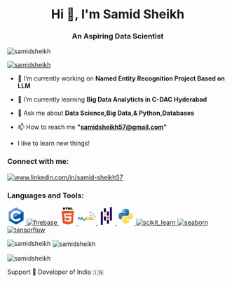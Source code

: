 <h1 align="center">Hi 👋, I'm Samid Sheikh</h1>
<h3 align="center">An Aspiring Data Scientist </h3>

<p align="left"> <img src="https://komarev.com/ghpvc/?username=samidsheikh&label=Profile%20views&color=0e75b6&style=flat" alt="samidsheikh" /> </p>

<p align="left"> <a href="https://github.com/ryo-ma/github-profile-trophy"><img src="https://github-profile-trophy.vercel.app/?username=samidsheikh" alt="samidsheikh" /></a> </p>

- 🔭 I’m currently working on **Named Entity Recognition Project Based on LLM**

- 🌱 I’m currently learning **Big Data Analyticts in C-DAC Hyderabad**

- 💬 Ask me about **Data Science,Big Data,& Python,Databases**

- 📫 How to reach me **"samidsheikh57@gmail.com"**
- I like to learn new things!
<h3 align="left">Connect with me:</h3>
<p align="left">
<a href=www.linkedin.com/in/samid-sheikh57" target="blank"><img align="center" src="https://raw.githubusercontent.com/rahuldkjain/github-profile-readme-generator/master/src/images/icons/Social/linked-in-alt.svg" alt="www.linkedin.com/in/samid-sheikh57" height="30" width="40" /></a>


<h3 align="left">Languages and Tools:</h3>
<p align="left"> <a href="https://www.cprogramming.com/" target="_blank" rel="noreferrer"> <img src="https://raw.githubusercontent.com/devicons/devicon/master/icons/c/c-original.svg" alt="c" width="40" height="40"/> </a>  <a href="https://firebase.google.com/" target="_blank" rel="noreferrer"> <img src="https://www.vectorlogo.zone/logos/firebase/firebase-icon.svg" alt="firebase" width="40" height="40"/> </a> 
  <a href="https://www.w3.org/html/" target="_blank" rel="noreferrer"> <img src="https://raw.githubusercontent.com/devicons/devicon/master/icons/html5/html5-original-wordmark.svg" alt="html5" width="40" height="40"/> </a>  <a href="https://www.mysql.com/" target="_blank" rel="noreferrer"> <img src="https://raw.githubusercontent.com/devicons/devicon/master/icons/mysql/mysql-original-wordmark.svg" alt="mysql" width="40" height="40"/> </a> <a href="https://pandas.pydata.org/" target="_blank" rel="noreferrer"> <img src="https://raw.githubusercontent.com/devicons/devicon/2ae2a900d2f041da66e950e4d48052658d850630/icons/pandas/pandas-original.svg" alt="pandas" width="40" height="40"/> </a>   <a href="https://www.python.org" target="_blank" rel="noreferrer"> <img src="https://raw.githubusercontent.com/devicons/devicon/master/icons/python/python-original.svg" alt="python" width="40" height="40"/> </a> <a href="https://scikit-learn.org/" target="_blank" rel="noreferrer"> <img src="https://upload.wikimedia.org/wikipedia/commons/0/05/Scikit_learn_logo_small.svg" alt="scikit_learn" width="40" height="40"/> </a> <a href="https://seaborn.pydata.org/" target="_blank" rel="noreferrer"> <img src="https://seaborn.pydata.org/_images/logo-mark-lightbg.svg" alt="seaborn" width="40" height="40"/> </a> <a href="https://www.tensorflow.org" target="_blank" rel="noreferrer"> <img src="https://www.vectorlogo.zone/logos/tensorflow/tensorflow-icon.svg" alt="tensorflow" width="40" height="40"/> </a> </p>

<p><img align="left" src="https://github-readme-stats.vercel.app/api/top-langs?username=samidsheikh&show_icons=true&locale=en&layout=compact" alt="samidsheikh" /></p>

<p>&nbsp;<img align="center" src="https://github-readme-stats.vercel.app/api?username=samidsheikh&show_icons=true&locale=en" alt="samidsheikh" /></p>

<p><img align="center" src="https://github-readme-streak-stats.herokuapp.com/?user=samidsheikh&" alt="samidsheikh" /></p>

Support 🙏
Developer of India 🇮🇳
